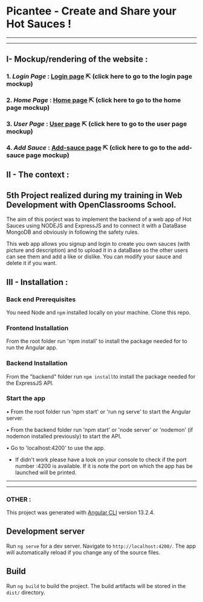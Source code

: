 # Picantee - Create and Share your Hot Sauces !

---

---

## I- Mockup/rendering of the website :

### 1. _Login Page_ : [Login page](./login-page.pdf) ⇱ (click here to go to the login page mockup)

### 2. _Home Page_ : [Home page](docs/mockup/home-page.pdf) ⇱ (click here to go to the home page mockup)

### 3. _User Page_ : [User page](sauce-page.pdf) ⇱ (click here to go to the user page mockup)

### 4. _Add Sauce_ : [Add-sauce page](docs/mockup/add-sauce.pdf) ⇱ (click here to go to the add-sauce page mockup)

## II - The context :

## 5th Project realized during my training in Web Development with OpenClassrooms School.

The aim of this porject was to implement the backend of a web app of Hot Sauces using NODEJS and ExpressJS and to connect it with a DataBase MongoDB and obviously in following the safety rules.

This web app allows you signup and login to create you own sauces (with picture and description) and to upload it in a dataBase so the other users can see them and add a like or dislike. You can modify your sauce and delete it if you want.

## III - Installation :

### Back end Prerequisites

You need Node and `npm` installed locally on your machine.
Clone this repo.

### Frontend Installation

From the root folder run 'npm install' to install the package needed for to run the Angular app.

### Backend Installation

From the "backend" folder run `npm install`to install the package needed for the ExpressJS API.

### Start the app

• From the root folder run 'npm start' or 'run ng serve' to start the Angular server.

• From the backend folder run 'npm start' or 'node server' or 'nodemon' (if nodemon installed previously) to start the API.

• Go to 'localhost:4200' to use the app.

- If didn't work please have a look on your console to check if the port number :4200 is available. If it is note the port on which the app has be launched will be printed.

---

---

### OTHER :

This project was generated with [Angular CLI](https://github.com/angular/angular-cli) version 13.2.4.

## Development server

Run `ng serve` for a dev server. Navigate to `http://localhost:4200/`. The app will automatically reload if you change any of the source files.

## Build

Run `ng build` to build the project. The build artifacts will be stored in the `dist/` directory.
